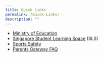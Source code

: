 ```yaml
---
title: Quick Links
permalink: /Quick-Links/
description: ""
---
```

*   [Ministry of Education](http://www.moe.gov.sg/)              [](http://parents-in-education.moe.gov.sg/)
*   [Singapore Student Learning Space](https://vle.learning.moe.edu.sg/login) (SLS)
*   [Sports Safety](http://www.sportsingapore.gov.sg/)
*   [Parents Gateway FAQ](https://pg.moe.edu.sg/faq)